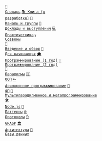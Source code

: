 <code>[📖 Словарь](https://github.com/HowProgrammingWorks/Dictionary)</code>
<code>[📚 Книга (в разработке)](https://github.com/HowProgrammingWorks/Book)</code>
<code>[🔗 Каналы и группы](https://github.com/HowProgrammingWorks/Index/blob/master/Links.md)</code>
<code>[🎤 Доклады и выступленич](https://github.com/HowProgrammingWorks/Index/blob/master/Courses/Talks.md)</code>
<code>[💻 Практическика](https://github.com/HowProgrammingWorks/Index/blob/master/Practice/Index.md)</code>
<code>[📞 Созвоны](https://github.com/HowProgrammingWorks/Index/blob/master/Archive/WeeklyCall.md)</code><br>
<code>[📑 Введение и обзор](https://github.com/HowProgrammingWorks/Index/blob/master/Courses/Introduction.md)</code>
<code>[👶 Для начинающих](https://www.youtube.com/watch?v=2DM5I2CI4gY&list=PLpmhTzMVLuROAIey9vW3pyRSpHfknLssu)</code>
<code>[🎓 Программирование (1 год)](https://github.com/HowProgrammingWorks/Index/blob/master/Courses/Fundamentals.md)</code>
<code>[💡 Программирование (2 год)](https://github.com/HowProgrammingWorks/Index/blob/master/Courses/Advanced.md)</code><br>
<code>[🔄 Парадигмы](https://github.com/HowProgrammingWorks/Index/blob/master/Courses/Paradigms.md)</code>
<code>[🧑‍🔧 ООП](https://github.com/HowProgrammingWorks/Index/blob/master/Courses/OOP.md)</code>
<code>[⏩ Асинхронное программирование](https://github.com/HowProgrammingWorks/Index/blob/master/Courses/Asynchronous.md)</code>
<code>[🔣 ФП](https://github.com/HowProgrammingWorks/Index/blob/master/Courses/Functional.md)</code>
<code>[🤖 Мультипарадигменное и метапрограммирование](https://github.com/HowProgrammingWorks/Index/blob/master/Courses/Metaprogramming.md)</code><br>
<code>[🛠️ Node.js](https://github.com/HowProgrammingWorks/Index/blob/master/Courses/NodeJS.md)</code>
<code>[🧩 Паттерны](https://github.com/HowProgrammingWorks/Index/blob/master/Courses/Patterns.md)</code>
<code>[🌐 Протоколы](https://github.com/HowProgrammingWorks/Index/blob/master/Courses/Network.md)</code>
<code>[✋ GRASP](https://github.com/HowProgrammingWorks/Index/blob/master/Courses/GRASP.md)</code>
<code>[🏛️ Архитектура](https://github.com/HowProgrammingWorks/Index/blob/master/Courses/Architecture.md)</code>
<code>[💽 Базы данных](https://github.com/HowProgrammingWorks/Index/blob/master/Courses/Databases.md)</code>
